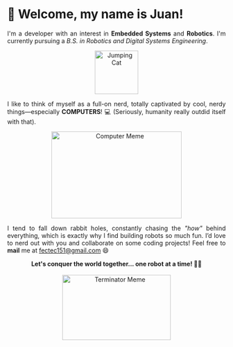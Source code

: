 # 👋 Welcome, my name is Juan!

<p align="justify">I'm a developer with an interest in <strong>Embedded Systems</strong> and <strong>Robotics</strong>. I'm currently pursuing a <i>B.S. in Robotics and Digital Systems Engineering</i>.</p>

<p align="center">
  <img src="https://media.tenor.com/CnP64S7lszwAAAAi/meme-cat-cat-meme.gif" alt="Jumping Cat" width="100" height="100"/>
</p>

<p align="justify">I like to think of myself as a full-on nerd, totally captivated by cool, nerdy things—especially <strong>COMPUTERS</strong>! 💻 (Seriously, humanity really outdid itself with that).</p>
  
<p align="center">
  <img src="https://github.com/user-attachments/assets/fc485b9f-8dcb-4363-bac2-03ba785214e5" alt="Computer Meme" width="300" height="200"/>
</p>

<p align="justify">I tend to fall down rabbit holes, constantly chasing the <i>"how"</i> behind everything, which is exactly why I find building robots so much fun. I’d love to nerd out with you and collaborate on some coding projects! Feel free to <strong>mail</strong> me at <a href="mailto:fectec151@gmail.com">fectec151@gmail.com</a> 😄</p>

<p align="center">
  <strong>Let's conquer the world together... one robot at a time! 💪🤖</strong>
  <br>
  <br>
  <img src="https://github.com/user-attachments/assets/bb674767-7df0-40a2-813a-b518386f7e0b" alt="Terminator Meme" width="250" height="150"/>
</p>


